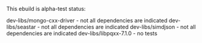 
This ebuild is alpha-test status:

 dev-libs/mongo-cxx-driver	- not all dependencies are indicated
 dev-libs/seastar		- not all dependencies are indicated
 dev-libs/simdjson		- not all dependencies are indicated
 dev-libs/libpqxx-7.1.0		- no tests

